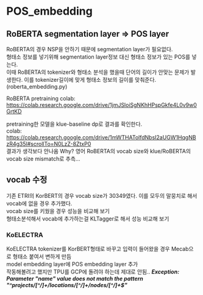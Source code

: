 # POS_embedding

## RoBERTA segmentation layer => POS layer  
RoBERTA의 경우 NSP을 안하기 때문에 segmentation layer가 필요없다.  
형태소 정보를 넣기위해 segmentation layer정보 대신 형태소 정보가 있는 POS를 넣는다.  
이때 RoBERTA의 tokenizer와 형태소 분석을 했을때 단어의 길이가 안맞는 문제가 발생한다. 이를 tokenizer길이에 맞게 형태소 정보의 길이를 맞춰준다. (roberta_embedding.py)  
  
RoBERTA pretraining colab: https://colab.research.google.com/drive/1jmJSloiSgNKhHPspGkfe4L0v9w0GrtKD  

pretraining한 모델을 klue-baseline dp로 결과를 확인한다.  
colab: https://colab.research.google.com/drive/1mWTHATolfdNbsI2aUGW1HqgNBzR4g35l#scrollTo=N0LzZ-8ZtxP0  
결과가 생각보다 안나옴
Why? 영어 RoBERTA의 vocab size와 klue/RoBERTA의 vocab size mismatch로 추측...  

## vocab 수정
기존 ETRI의 KorBERT의 경우 vocab size가 30349였다. 이를 모두의 말뭉치로 해서 vocab에 없을 경우 추가했다.  
vocab size를 키웠을 경우 성능을 비교해 보기  
형태소분석해서 vocab에 추가하는걸 KLTagger로 해서 성능 비교해 보기  

### KoELECTRA 
KoELECTRA tokenizer를 KorBERT형태로 바꾸고 입력이 들어왔을 경우 Mecab으로 형태소 붙여서 변하게 만듬  
model embedding layer에 POS embedding layer 추가  
작동해볼려고 했지만 TPU를 GCP에 돌려야 하는데 제대로 안됨..
***Exception: Parameter "name" value does not match the pattern "^projects/[^/]+/locations/[^/]+/nodes/[^/]+$"***
